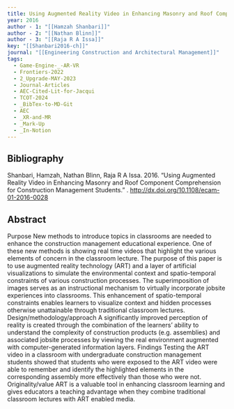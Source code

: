 ```yaml
---
title: Using Augmented Reality Video in Enhancing Masonry and Roof Component Comprehension for Construction Management Students
year: 2016
author - 1: "[[Hamzah Shanbari]]"
author - 2: "[[Nathan Blinn]]"
author - 3: "[[Raja R A Issa]]"
key: "[[Shanbari2016-ch]]"
journal: "[[Engineering Construction and Architectural Management]]"
tags:
  - Game-Engine-_-AR-VR
  - Frontiers-2022
  - 2_Upgrade-MAY-2023
  - Journal-Articles
  - AEC-Cited-Lit-for-Jacqui
  - TCOT-2024
  - _BibTex-to-MD-Git
  - AEC
  - _XR-and-MR
  - _Mark-Up
  - _In-Notion
---
```


## Bibliography
Shanbari, Hamzah, Nathan Blinn, Raja R A Issa. 2016. “Using Augmented Reality Video in Enhancing Masonry and Roof Component Comprehension for Construction Management Students.” . http://dx.doi.org/10.1108/ecam-01-2016-0028

## Abstract
Purpose New methods to introduce topics in classrooms are needed to enhance the construction management educational experience. One of these new methods is showing real time videos that highlight the various elements of concern in the classroom lecture. The purpose of this paper is to use augmented reality technology (ART) and a layer of artificial visualizations to simulate the environmental context and spatio-temporal constraints of various construction processes. The superimposition of images serves as an instructional mechanism to virtually incorporate jobsite experiences into classrooms. This enhancement of spatio-temporal constraints enables learners to visualize context and hidden processes otherwise unattainable through traditional classroom lectures. Design/methodology/approach A significantly improved perception of reality is created through the combination of the learners’ ability to understand the complexity of construction products (e.g. assemblies) and associated jobsite processes by viewing the real environment augmented with computer-generated information layers. Findings Testing the ART video in a classroom with undergraduate construction management students showed that students who were exposed to the ART video were able to remember and identify the highlighted elements in the corresponding assembly more effectively than those who were not. Originality/value ART is a valuable tool in enhancing classroom learning and gives educators a teaching advantage when they combine traditional classroom lectures with ART enabled media.